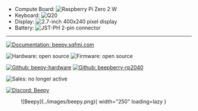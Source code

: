<div class="grid" markdown>

<div markdown>

- Compute Board: ![Raspberry Pi Zero 2 W](https://img.shields.io/badge/Raspberry_Pi-Zero_2_W-555555?logo=raspberrypi&logoColor=FFFFFF&labelColor=A22846)
- Keyboard:
![Q20](https://img.shields.io/badge/Q20-null?logo=blackberry&logoColor=FFFFFF&color=000000)
- Display: ![2.7-inch 400x240 pixel display](https://img.shields.io/badge/Sharp-monochrome_2.7--inch_400x240_pixel-1565C0)
- Battery: ![JST-PH 2-pin connector](https://img.shields.io/badge/JST--PH_2--pin-2000_mAh-E65100?labelColor=555555)

---

[![Documentation: beepy.sqfmi.com](https://img.shields.io/badge/documentation-beepy.sqfmi.com-4A148C)](https://beepy.sqfmi.com/docs/getting-started)

![Hardware: open source](https://img.shields.io/badge/hardware-open_source-43A047)
![Firmware: open source](https://img.shields.io/badge/firmware-open_source-43A047)

[![Github: beepy-hardware](https://img.shields.io/badge/repo-beepy--hardware-555555?logo=github&logoColor=FFFFFF&labelColor=181717)](https://github.com/sqfmi/beepy-hardware)
[![Github: beepberry-rp2040](https://img.shields.io/badge/repo-beepberry--rp2040-555555?logo=github&logoColor=FFFFFF&labelColor=181717)](https://github.com/ardangelo/beepberry-rp2040)


![Sales: no longer active](https://img.shields.io/badge/sales-no_longer_active-607D8B)

[![Discord: Beepy](https://img.shields.io/badge/Discord-Beepy-null?logo=discord&logoColor=FFFFFF&labelColor=5865F2&color=555555)](https://discord.gg/QERrSferdF)


</div>

<figure markdown="span">
  ![Beepy](../images/beepy.png){ width="250" loading=lazy }
</figure>

</div>
